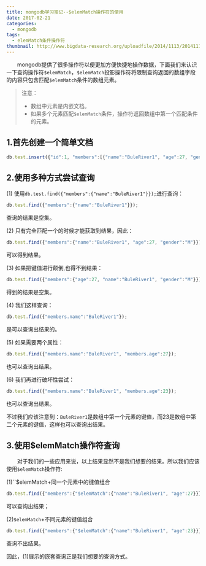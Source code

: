 ```yaml
---
title: mongodb学习笔记--$elemMatch操作符的使用
date: 2017-02-21
categories: 
  - mongodb
tags: 
  - elemMatch条件操作符
thumbnail: http://www.bigdata-research.org/uploadfile/2014/1113/20141113053033429.jpg?1437154270828
---
```


　　mongodb提供了很多操作符以便更加方便快捷地操作数据，下面我们来认识一下查询操作符``$elemMatch``，``$elemMatch``投影操作符将限制查询返回的数组字段的内容只包含匹配``$elemMatch``条件的数组元素。

<!-- more -->

> 注意：
>
> * 数组中元素是内嵌文档。
> * 如果多个元素匹配``$elemMatch``条件，操作符返回数组中第一个匹配条件的元素。

## **1.首先创建一个简单文档**

```javascript
db.test.insert({"id":1, "members":[{"name":"BuleRiver1", "age":27, "gender":"M"}, {"name":"BuleRiver2", "age":23, "gender":"F"}, {"name":"BuleRiver3", "age":21, "gender":"M"}]});
```

## **2.使用多种方式尝试查询**

(1) 使用``db.test.find({"members":{"name":"BuleRiver1"}});``进行查询：

```javascript
db.test.find({"members":{"name":"BuleRiver1"}});
```

查询的结果是空集。

(2) 只有完全匹配一个的时候才能获取到结果，因此：

```javascript
db.test.find({"members":{"name":"BuleRiver1", "age":27, "gender":"M"}});
```

可以得到结果。

(3) 如果把键值进行颠倒,也得不到结果：

```javascript
db.test.find({"members":{"age":27, "name":"BuleRiver1", "gender":"M"}});
```

得到的结果是空集。

(4) 我们这样查询：

```javascript
db.test.find({"members.name":"BuleRiver1"});
```

是可以查询出结果的。

(5) 如果需要两个属性：

```javascript
db.test.find({"members.name":"BuleRiver1", "members.age":27});
```

也可以查询出结果。

(6) 我们再进行破坏性尝试：

```javascript
db.test.find({"members.name":"BuleRiver1", "members.age":23});
```

也可以查询出结果。

不过我们应该注意到：``BuleRiver1``是数组中第一个元素的键值，而23是数组中第二个元素的键值，这样也可以查询出结果。

## **3.使用$elemMatch操作符查询**

　　对于我们的一些应用来说，以上结果显然不是我们想要的结果。所以我们应该使用``$elemMatch``操作符:

(1)``$elemMatch+同一个元素中的键值组合

```javascript
db.test.find({"members":{"$elemMatch":{"name":"BuleRiver1", "age":27}}});
```

可以查询出结果；

(2)``$elemMatch``+不同元素的键值组合

```javascript
db.test.find({"members":{"$elemMatch":{"name":"BuleRiver1", "age":23}}});
```

查询不出结果。

因此，(1)展示的嵌套查询正是我们想要的查询方式。